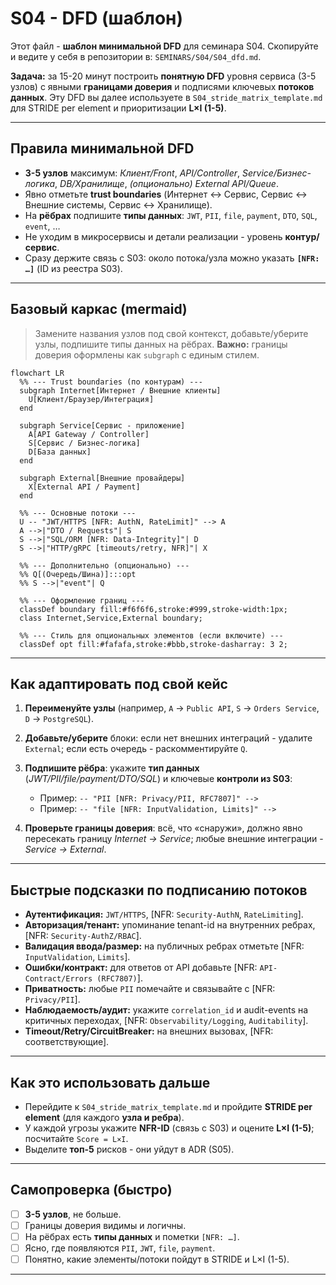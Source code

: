 # S04 - DFD (шаблон)

Этот файл - **шаблон минимальной DFD** для семинара S04.
Скопируйте и ведите у себя в репозитории в: `SEMINARS/S04/S04_dfd.md`.

**Задача:** за 15-20 минут построить **понятную DFD** уровня сервиса (3-5 узлов) с явными **границами доверия** и подписями ключевых **потоков данных**. Эту DFD вы далее используете в `S04_stride_matrix_template.md` для STRIDE per element и приоритизации **L×I (1-5)**.

---

## Правила минимальной DFD

* **3-5 узлов** максимум: *Клиент/Front*, *API/Controller*, *Service/Бизнес-логика*, *DB/Хранилище*, *(опционально)* *External API/Queue*.
* Явно отметьте **trust boundaries** (Интернет ↔ Сервис, Сервис ↔ Внешние системы, Сервис ↔ Хранилище).
* На **рёбрах** подпишите **типы данных**: `JWT`, `PII`, `file`, `payment`, `DTO`, `SQL`, `event`, …
* Не уходим в микросервисы и детали реализации - уровень **контур/сервис**.
* Сразу держите связь с S03: около потока/узла можно указать **`[NFR: …]`** (ID из реестра S03).

---

## Базовый каркас (mermaid)

> Замените названия узлов под свой контекст, добавьте/уберите узлы, подпишите типы данных на рёбрах.
> **Важно:** границы доверия оформлены как `subgraph` с единым стилем.

```mermaid
flowchart LR
  %% --- Trust boundaries (по контурам) ---
  subgraph Internet[Интернет / Внешние клиенты]
    U[Клиент/Браузер/Интеграция]
  end

  subgraph Service[Сервис - приложение]
    A[API Gateway / Controller]
    S[Сервис / Бизнес-логика]
    D[База данных]
  end

  subgraph External[Внешние провайдеры]
    X[External API / Payment]
  end

  %% --- Основные потоки ---
  U -- "JWT/HTTPS [NFR: AuthN, RateLimit]" --> A
  A -->|"DTO / Requests"| S
  S -->|"SQL/ORM [NFR: Data-Integrity]"| D
  S -->|"HTTP/gRPC [timeouts/retry, NFR]"| X

  %% --- Дополнительно (опционально) ---
  %% Q[(Очередь/Шина)]:::opt
  %% S -->|"event"| Q

  %% --- Оформление границ ---
  classDef boundary fill:#f6f6f6,stroke:#999,stroke-width:1px;
  class Internet,Service,External boundary;

  %% --- Стиль для опциональных элементов (если включите) ---
  classDef opt fill:#fafafa,stroke:#bbb,stroke-dasharray: 3 2;
```

---

## Как адаптировать под свой кейс

1. **Переименуйте узлы** (например, `A` → `Public API`, `S` → `Orders Service`, `D` → `PostgreSQL`).
2. **Добавьте/уберите** блоки: если нет внешних интеграций - удалите `External`; если есть очередь - раскомментируйте `Q`.
3. **Подпишите рёбра**: укажите **тип данных** (*JWT/PII/file/payment/DTO/SQL*) и ключевые **контроли из S03**:

   * Пример: `-- "PII [NFR: Privacy/PII, RFC7807]" -->`
   * Пример: `-- "file [NFR: InputValidation, Limits]" -->`
4. **Проверьте границы доверия**: всё, что «снаружи», должно явно пересекать границу *Internet → Service*; любые внешние интеграции - *Service → External*.

---

## Быстрые подсказки по подписанию потоков

* **Аутентификация:** `JWT/HTTPS`, [NFR: `Security-AuthN`, `RateLimiting`].
* **Авторизация/тенант:** упоминание tenant-id на внутренних ребрах, [NFR: `Security-AuthZ/RBAC`].
* **Валидация ввода/размер:** на публичных ребрах отметьте [NFR: `InputValidation`, `Limits`].
* **Ошибки/контракт:** для ответов от API добавьте [NFR: `API-Contract/Errors (RFC7807)`].
* **Приватность:** любые `PII` помечайте и связывайте с [NFR: `Privacy/PII`].
* **Наблюдаемость/аудит:** укажите `correlation_id` и audit-events на критичных переходах, [NFR: `Observability/Logging`, `Auditability`].
* **Timeout/Retry/CircuitBreaker:** на внешних вызовах, [NFR: соответствующие].

---

## Как это использовать дальше

* Перейдите к `S04_stride_matrix_template.md` и пройдите **STRIDE per element** (для каждого **узла и ребра**).
* У каждой угрозы укажите **NFR-ID** (связь с S03) и оцените **L×I (1-5)**; посчитайте `Score = L×I`.
* Выделите **топ-5** рисков - они уйдут в ADR (S05).

---

## Самопроверка (быстро)

* [ ] **3-5 узлов**, не больше.
* [ ] Границы доверия видимы и логичны.
* [ ] На рёбрах есть **типы данных** и пометки `[NFR: …]`.
* [ ] Ясно, где появляются `PII`, `JWT`, `file`, `payment`.
* [ ] Понятно, какие элементы/потоки пойдут в STRIDE и L×I (1-5).

---
